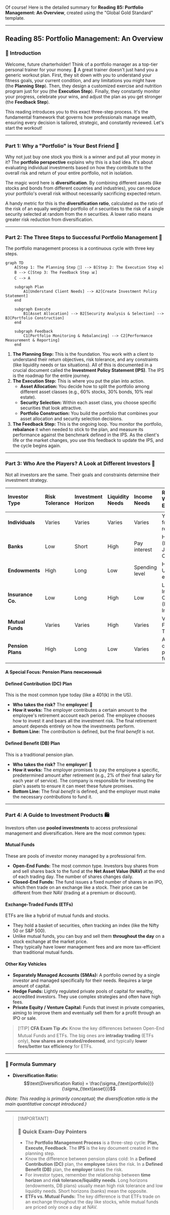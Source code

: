 Of course\! Here is the detailed summary for **Reading 85: Portfolio Management: An Overview**, created using the "Global Gold Standard" template.

-----

## Reading 85: Portfolio Management: An Overview

### 🎯 Introduction

Welcome, future charterholder\! Think of a portfolio manager as a top-tier personal trainer for your money. 💪 A great trainer doesn't just hand you a generic workout plan. First, they sit down with you to understand your fitness goals, your current condition, and any limitations you might have (the **Planning Step**). Then, they design a customized exercise and nutrition program just for you (the **Execution Step**). Finally, they constantly monitor your progress, celebrate your wins, and adjust the plan as you get stronger (the **Feedback Step**).

This reading introduces you to this exact three-step process. It's the fundamental framework that governs how professionals manage wealth, ensuring every decision is tailored, strategic, and constantly reviewed. Let's start the workout\!

-----

### Part 1: Why a "Portfolio" is Your Best Friend 🤝

Why not just buy one stock you think is a winner and put all your money in it? The **portfolio perspective** explains why this is a bad idea. It's about evaluating individual investments based on how they contribute to the overall risk and return of your entire portfolio, not in isolation.

The magic word here is **diversification**. By combining different assets (like stocks and bonds from different countries and industries), you can reduce your portfolio's overall risk without necessarily sacrificing expected return.

A handy metric for this is the **diversification ratio**, calculated as the ratio of the risk of an equally weighted portfolio of *n* securities to the risk of a single security selected at random from the *n* securities. A lower ratio means greater risk reduction from diversification.

-----

### Part 2: The Three Steps to Successful Portfolio Management 🔄

The portfolio management process is a continuous cycle with three key steps.

```mermaid
graph TD
    A[Step 1: The Planning Step 📝] --> B[Step 2: The Execution Step ⚙️]
    B --> C[Step 3: The Feedback Step 📊]
    C --> A

    subgraph Plan
        A1[Understand Client Needs] --> A2[Create Investment Policy Statement]
    end

    subgraph Execute
        B1[Asset Allocation] --> B2[Security Analysis & Selection] --> B3[Portfolio Construction]
    end

    subgraph Feedback
        C1[Portfolio Monitoring & Rebalancing] --> C2[Performance Measurement & Reporting]
    end
```

1.  **The Planning Step:** This is the foundation. You work with a client to understand their return objectives, risk tolerance, and any constraints (like liquidity needs or tax situations). All of this is documented in a crucial document called the **Investment Policy Statement (IPS)**. The IPS is the roadmap for the entire journey.
2.  **The Execution Step:** This is where you put the plan into action.
      * **Asset Allocation:** You decide how to split the portfolio among different asset classes (e.g., 60% stocks, 30% bonds, 10% real estate).
      * **Security Selection:** Within each asset class, you choose specific securities that look attractive.
      * **Portfolio Construction:** You build the portfolio that combines your asset allocation and security selection decisions.
3.  **The Feedback Step:** This is the ongoing loop. You monitor the portfolio, **rebalance** it when needed to stick to the plan, and measure its performance against the benchmark defined in the IPS. As the client's life or the market changes, you use this feedback to update the IPS, and the cycle begins again.

-----

### Part 3: Who Are the Players? A Look at Different Investors 🧐

Not all investors are the same. Their goals and constraints determine their investment strategy.

| Investor Type | Risk Tolerance | Investment Horizon | Liquidity Needs | Income Needs | Real-World Example 🌍 |
| :--- | :--- | :--- | :--- | :--- | :--- |
| **Individuals** | Varies | Varies | Varies | Varies | You saving for retirement\! |
| **Banks** | Low | Short | High | Pay interest | HDFC Bank (India), JPMorgan Chase (US) |
| **Endowments** | High | Long | Low | Spending level | Harvard University's endowment |
| **Insurance Co.** | Low | Long | High | Low | Life Insurance Corporation (LIC) of India |
| **Mutual Funds** | Varies | Varies | High | Varies | Vanguard, Franklin Templeton |
| **Pension Plans** | High | Long | Low | Varies | A large corporate pension fund |

#### **A Special Focus: Pension Plans  пенсионный**

#### **Defined Contribution (DC) Plan**

This is the most common type today (like a 401(k) in the US).

  * **Who takes the risk?** The **employee**\! 🙋
  * **How it works:** The employer contributes a certain amount to the employee's retirement account each period. The employee chooses how to invest it and bears all the investment risk. The final retirement amount depends entirely on how the investments perform.
  * **Bottom Line:** The *contribution* is defined, but the final *benefit* is not.

#### **Defined Benefit (DB) Plan**

This is a traditional pension plan.

  * **Who takes the risk?** The **employer**\! 🏢
  * **How it works:** The employer promises to pay the employee a specific, predetermined amount after retirement (e.g., 2% of their final salary for each year of service). The company is responsible for investing the plan's assets to ensure it can meet these future promises.
  * **Bottom Line:** The final *benefit* is defined, and the employer must make the necessary *contributions* to fund it.

-----

### Part 4: A Guide to Investment Products 🛍️

Investors often use **pooled investments** to access professional management and diversification. Here are the most common types:

#### **Mutual Funds**

These are pools of investor money managed by a professional firm.

  * **Open-End Funds:** The most common type. Investors buy shares from and sell shares back to the fund at the **Net Asset Value (NAV)** at the end of each trading day. The number of shares changes daily.
  * **Closed-End Funds:** The fund issues a fixed number of shares in an IPO, which then trade on an exchange like a stock. Their price can be different from their NAV (trading at a premium or discount).

#### **Exchange-Traded Funds (ETFs)**

ETFs are like a hybrid of mutual funds and stocks.

  * They hold a basket of securities, often tracking an index (like the Nifty 50 or S\&P 500).
  * Unlike mutual funds, you can buy and sell them **throughout the day** on a stock exchange at the market price.
  * They typically have lower management fees and are more tax-efficient than traditional mutual funds.

#### **Other Key Vehicles**

  * **Separately Managed Accounts (SMAs):** A portfolio owned by a single investor and managed specifically for their needs. Requires a large amount of capital.
  * **Hedge Funds:** Lightly regulated private pools of capital for wealthy, accredited investors. They use complex strategies and often have high fees.
  * **Private Equity / Venture Capital:** Funds that invest in private companies, aiming to improve them and eventually sell them for a profit through an IPO or sale.

> [\!TIP]
> **CFA Exam Tip ✍️:** Know the key differences between Open-End Mutual Funds and ETFs. The big ones are **intraday trading** (ETFs only), **how shares are created/redeemed**, and typically **lower fees/better tax efficiency** for ETFs.

-----

### 🧪 Formula Summary

  * **Diversification Ratio:**
    $$\text{Diversification Ratio} = \frac{\sigma_{\text{portfolio}}}{\sigma_{\text{asset}}}$$

*(Note: This reading is primarily conceptual; the diversification ratio is the main quantitative concept introduced.)*

-----

> [\!IMPORTANT]
>
> ### 🎯 Quick Exam-Day Pointers
>
>   * The **Portfolio Management Process** is a three-step cycle: **Plan, Execute, Feedback**. The **IPS** is the key document created in the planning step.
>   * Know the difference between pension plans cold: In a **Defined Contribution (DC)** plan, the **employee** takes the risk. In a **Defined Benefit (DB)** plan, the **employer** takes the risk.
>   * For investor types, remember the relationship between **time horizon** and **risk tolerance/liquidity needs**. Long horizons (endowments, DB plans) usually mean high risk tolerance and low liquidity needs. Short horizons (banks) mean the opposite.
>   * **ETFs vs. Mutual Funds:** The key difference is that ETFs trade on an exchange throughout the day like stocks, while mutual funds are priced only once a day at NAV.